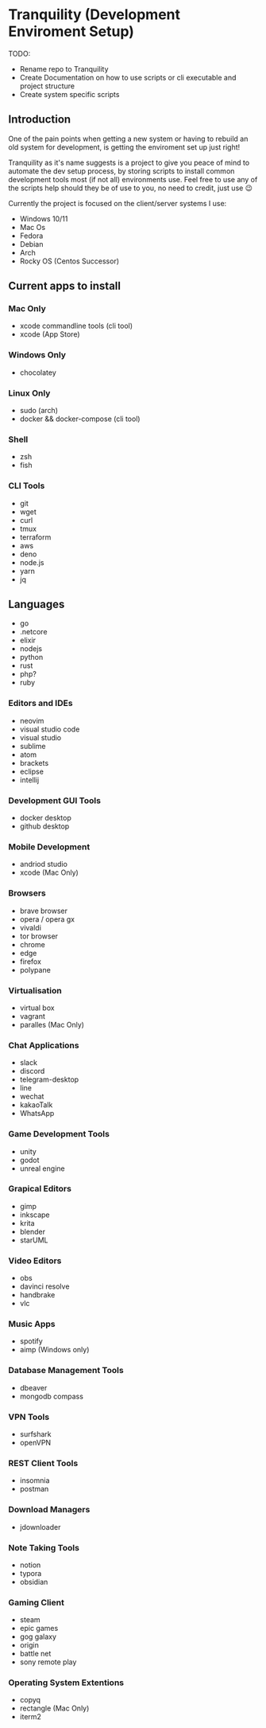 # Tranquility (Development Enviroment Setup)

TODO:
- Rename repo to Tranquility
- Create Documentation on how to use scripts or cli executable and project structure
- Create system specific scripts
  
## Introduction

One of the pain points when getting a new system or having to rebuild an old system for development, is getting the enviroment set up just right!

Tranquility as it's name suggests is a project to give you peace of mind to automate the dev setup process, by storing scripts to install common development tools most (if not all) environments use. Feel free to use any of the scripts help should they be of use to you, no need to credit, just use 😉

Currently the project is focused on the client/server systems I use:

- Windows 10/11
- Mac Os
- Fedora
- Debian
- Arch
- Rocky OS (Centos Successor)

## Current apps to install

### Mac Only

- xcode commandline tools (cli tool)
- xcode (App Store)

### Windows Only

- chocolatey

### Linux Only

- sudo (arch)
- docker && docker-compose (cli tool)

### Shell

- zsh
- fish

### CLI Tools

- git
- wget
- curl
- tmux
- terraform
- aws
- deno
- node.js
- yarn
- jq

## Languages

- go
- .netcore
- elixir
- nodejs
- python
- rust
- php?
- ruby

### Editors and IDEs

- neovim
- visual studio code
- visual studio
- sublime
- atom
- brackets
- eclipse
- intellij

### Development GUI Tools
- docker desktop
- github desktop

### Mobile Development
- andriod studio
- xcode (Mac Only)

### Browsers

- brave browser
- opera / opera gx
- vivaldi
- tor browser
- chrome
- edge
- firefox
- polypane

### Virtualisation

- virtual box
- vagrant
- paralles (Mac Only)

### Chat Applications

- slack
- discord
- telegram-desktop
- line
- wechat
- kakaoTalk
- WhatsApp

### Game Development Tools

- unity
- godot
- unreal engine

### Grapical Editors

- gimp
- inkscape
- krita
- blender
- starUML

### Video Editors

- obs
- davinci resolve
- handbrake
- vlc 

### Music Apps

- spotify
- aimp (Windows only)

### Database Management Tools

- dbeaver
- mongodb compass

### VPN Tools

- surfshark
- openVPN

### REST Client Tools

- insomnia
- postman

### Download Managers

- jdownloader

### Note Taking Tools

- notion
- typora
- obsidian

### Gaming Client

- steam
- epic games
- gog galaxy
- origin
- battle net
- sony remote play

### Operating System Extentions

- copyq
- rectangle (Mac Only)
- iterm2
